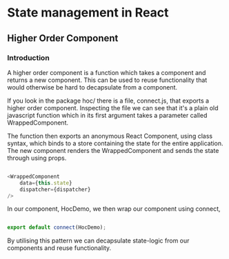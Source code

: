 # State management in React

## Higher Order Component

### Introduction 

A higher order component is a function which takes a component and returns a new component. This can be used to reuse functionality that would otherwise be hard to decapsulate from a component.

If you look in the package hoc/ there is a file, connect.js, that exports a higher order component. Inspecting the file we can see that it's a plain old javascript function which in its first argument takes a parameter called WrappedComponent.

The function then exports an anonymous React Component, using class syntax, which binds to a store containing the state for the entire application. The new component renders the WrappedComponent and sends the state through using props.

```javascript

<WrappedComponent 
    data={this.state} 
    dispatcher={dispatcher} 
/>

```

In our component, HocDemo, we then wrap our component using connect, 


```javascript

export default connect(HocDemo);

```

By utilising this pattern we can decapsulate state-logic from our components and reuse functionality.
